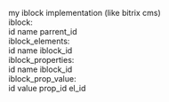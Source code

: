 my iblock implementation (like bitrix cms)    
iblock:  
    id name parrent_id  
iblock_elements:  
    id name iblock_id  
iblock_properties:  
    id name iblock_id  
iblock_prop_value:  
    id value prop_id el_id  
